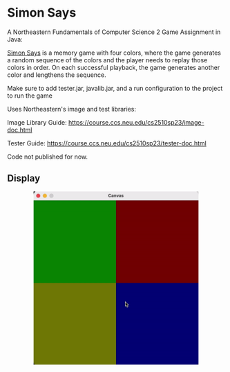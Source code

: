# Simon Says
A Northeastern Fundamentals of Computer Science 2 Game Assignment in Java:

[Simon Says](https://www.mathsisfun.com/games/simon-says.html) 
is a memory game with four colors, where the game generates a random sequence of the colors and the player needs to replay those colors in order. 
On each successful playback, the game generates another color and lengthens the sequence.

Make sure to add tester.jar, javalib.jar, and a run configuration to the project to run the game

Uses Northeastern's image and test libraries:

Image Library Guide:
https://course.ccs.neu.edu/cs2510sp23/image-doc.html

Tester Guide:
https://course.ccs.neu.edu/cs2510sp23/tester-doc.html


Code not published for now.

## Display
<p align="center">
  <img src= "https://github.com/alexsun2/simon-says/blob/main/Simon.gif" alt="Wordle Display" height="400"/>
</p>
